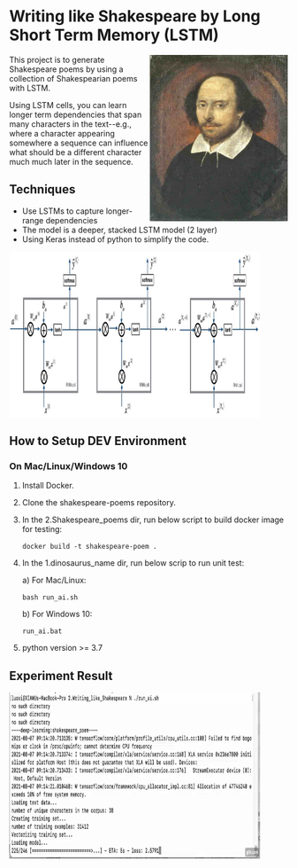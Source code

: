 # Writing like Shakespeare by Long Short Term Memory (LSTM)
<img align='right' src="docs/1.shakespeare.jpg" height="300" width="250" >
This project is to generate Shakespeare poems by using a collection of Shakespearian poems with LSTM. 

Using LSTM cells, you can learn longer term dependencies that span many characters in the text--e.g., where a character appearing somewhere a sequence can influence what should be a different character much much later in the sequence.

## Techniques
* Use LSTMs to capture longer-range dependencies
* The model is a deeper, stacked LSTM model (2 layer)
* Using Keras instead of python to simplify the code.

<img align='middle' src="docs/8.rnn.png" width="90%" height="300">


## How to Setup DEV Environment
### On Mac/Linux/Windows 10
1. Install Docker.
2. Clone the shakespeare-poems repository.
3. In the 2.Shakespeare_poems dir, run below script to build docker image for testing:
    ```
    docker build -t shakespeare-poem .
    ```
4. In the 1.dinosaurus_name dir, run below scrip to run unit test:

    a) For Mac/Linux:
    ```
    bash run_ai.sh
    ```
    b) For Windows 10: 
    ```
    run_ai.bat
    ```
5. python version >= 3.7
## Experiment Result
<img align='middle' src="docs/3.result.gif" height="300" width="90%" >

   
